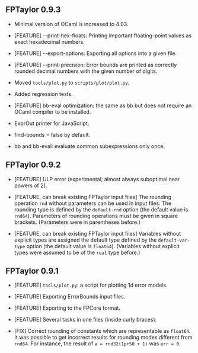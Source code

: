 FPTaylor 0.9.3
--------------

- Minimal version of OCaml is increased to 4.03.

- [FEATURE] --print-hex-floats: Printing important floating-point values as 
  exact hexadecimal numbers.

- [FEATURE] --export-options: Exporting all options into a given file.

- [FEATURE] --print-precision: Error bounds are printed as correctly rounded
  decimal numbers with the given number of digits.

- Moved `tools/plot.py` to `scripts/plot/plot.py`.

- Added regression tests.

- [FEATURE] bb-eval optimization: the same as bb but does not require
  an OCaml compiler to be installed.

- ExprOut printer for JavaScript.

- find-bounds = false by default.

- bb and bb-eval: evaluate common subexpressions only once.

FPTaylor 0.9.2
--------------

- [FEATURE] ULP error (experimental; almost always suboptimal near powers of 2).

- [FEATURE, can break existing FPTaylor input files]
  The rounding operation `rnd` without parameters can be used
  in input files. The rounding type is defined by the
  `default-rnd` option (the default value is `rnd64`).
  Parameters of rounding operations must be given in square brackets.
  (Parameters were in parentheses before.)

- [FEATURE, can break existing FPTaylor input files]
  Variables without explicit types are assigned the default type defined
  by the `default-var-type` option (the default value is `float64`).
  (Variables without explicit types were assumed to be of the `real` type before.)

FPTaylor 0.9.1
--------------

- [FEATURE] `tools/plot.py`: a script for plotting 1d error models.

- [FEATURE] Exporting ErrorBounds input files.

- [FEATURE] Exporting to the FPCore format.

- [FEATURE] Several tasks in one files (inside curly braces).

- [FIX] Correct rounding of constants which are representable as `float64`.
  It was possible to get incorrect results for rounding modes
  different from `rnd64`. For instance, the result of `a = rnd32(1p+50 + 1)` 
  was `err = 0`.
